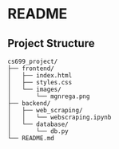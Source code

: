 # README

## Project Structure

```
cs699_project/
├── frontend/
│   ├── index.html
│   ├── styles.css
│   └── images/
│       └── mgnrega.png
├── backend/
│   ├── web_scraping/
│   │   └── webscraping.ipynb
│   └── database/
│       └── db.py
└── README.md
```
